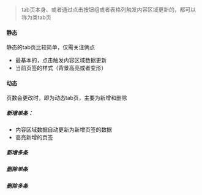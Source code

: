 > tab页本身、或者通过点击按钮组或者表格列触发内容区域更新的，都可以称为类tab页

#### 静态

静态的tab页比较简单，仅需关注俩点

- 最基本的，点击触发内容区域数据更新
- 当前页签的样式（背景高亮或者变形）

#### 动态

页数会更改时，即为动态tab页，主要为新增和删除

##### 新增单条：

- 内容区域数据自动更新为新增页签的数据
- 高亮新增的页签

##### 新增多条

##### 删除单条

##### 删除多条